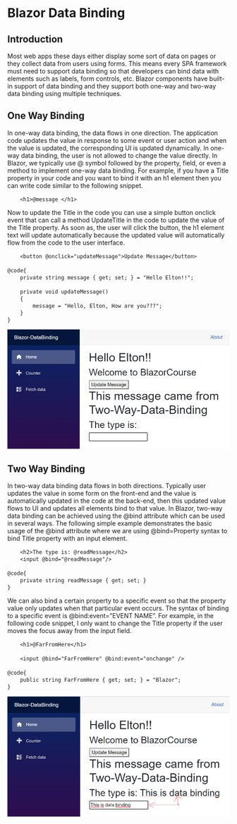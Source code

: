 # Blazor Data Binding

## Introduction

Most web apps these days either display some sort of data on pages or they collect data from users using forms. This means every SPA framework must need to support data binding so that developers can bind data with elements such as labels, form controls, etc. Blazor components have built-in support of data binding and they support both one-way and two-way data binding using multiple techniques.

## One Way Binding
In one-way data binding, the data flows in one direction. The application code updates the value in response to some event or user action and when the value is updated, the corresponding UI is updated dynamically. In one-way data binding, the user is not allowed to change the value directly. In Blazor, we typically use @ symbol followed by the property, field, or even a method to implement one-way data binding. For example, if you have a Title property in your code and you want to bind it with an h1 element then you can write code similar to the following snippet.
```razor
	<h1>@message </h1>
```
Now to update the Title in the code you can use a simple button onclick event that can call a method UpdateTitle in the code to update the value of the Title property. As soon as, the user will click the button, the h1 element text will update automatically because the updated value will automatically flow from the code to the user interface.
```razor
	<button @onclick="updateMessage">Update Message</button>

@code{
    private string message { get; set; } = "Hello Elton!!";
 
    private void updateMessage()
    {
        message = "Hello, Elton, How are you???";
    }
}
```

![data-binding-before-changes](data-binding-image-1.png "data-binding-before-changes")

## Two Way Binding
In two-way data binding data flows in both directions. Typically user updates the value in some form on the front-end and the value is automatically updated in the code at the back-end, then this updated value flows to UI and updates all elements bind to that value. In Blazor, two-way data binding can be achieved using the @bind attribute which can be used in several ways. The following simple example demonstrates the basic usage of the @bind attribute where we are using @bind=Property syntax to bind Title property with an input element.
```razor
	<h2>The type is: @readMessage</h2>
	<input @bind="@readMessage"/>

@code{
	private string readMessage { get; set; }
}
 ```
We can also bind a certain property to a specific event so that the property value only updates when that particular event occurs. The syntax of binding to a specific event is @bind:event=”EVENT NAME”. For example, in the following code snippet, I only want to change the Title property if the user moves the focus away from the input field.
```razor
	<h1>@FarFromHere</h1>

	<input @bind="FarFromHere" @bind:event="onchange" />

@code{
	public string FarFromHere { get; set; } = "Blazor";
}
 ```
![data-binding-after-changes](data-binding-image-2.png "data-binding-after-changes")